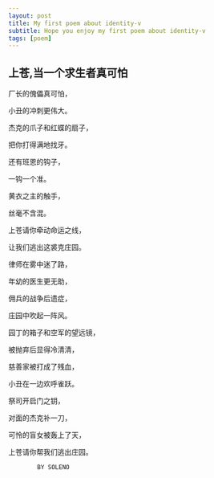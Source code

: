 ```yaml
---
layout: post
title: My first poem about identity-v
subtitle: Hope you enjoy my first poem about identity-v
tags: [poem]
---
```



## 上苍,当一个求生者真可怕

厂长的傀儡真可怕，

小丑的冲刺更伟大。

杰克的爪子和红蝶的扇子，

把你打得满地找牙。

还有班恩的钩子，

一钩一个准。

黄衣之主的触手，

丝毫不含混。

上苍请你牵动命运之线，

让我们逃出这裘克庄园。

律师在雾中迷了路，

年幼的医生更无助，

佣兵的战争后遗症，

庄园中吹起一阵风。

园丁的箱子和空军的望远镜，

被抛弃后显得冷清清，

慈善家被打成了残血，

小丑在一边欢呼雀跃。

祭司开启门之钥，

对面的杰克补一刀，

可怜的盲女被轰上了天，

上苍请你帮我们逃出庄园。

            BY SOLENO
